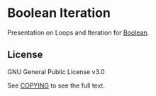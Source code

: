# Boolean Iteration

Presentation on Loops and Iteration for [Boolean](https://boolean.co.uk/).

## License

GNU General Public License v3.0

See [COPYING](/COPYING.txt) to see the full text.
